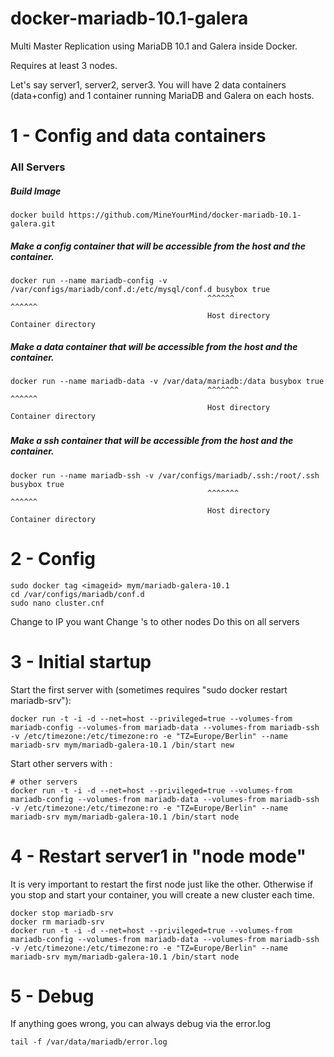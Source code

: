 # docker-mariadb-10.1-galera
Multi Master Replication using MariaDB 10.1 and Galera inside Docker.

Requires at least 3 nodes.

Let's say server1, server2, server3. You will have 2 data containers (data+config) and 1 container running MariaDB and Galera on each hosts.

# 1 - Config and data containers
### All Servers

##### Build Image
```
docker build https://github.com/MineYourMind/docker-mariadb-10.1-galera.git
```


##### Make a config container that will be accessible from the host and the container.
```
docker run --name mariadb-config -v /var/configs/mariadb/conf.d:/etc/mysql/conf.d busybox true
                                            ^^^^^^                      ^^^^^^
                                            Host directory               Container directory
```

##### Make a data container that will be accessible from the host and the container.
```
docker run --name mariadb-data -v /var/data/mariadb:/data busybox true
                                            ^^^^^^^                      ^^^^^^
                                            Host directory               Container directory
```

##### 

##### Make a ssh container that will be accessible from the host and the container.
```
docker run --name mariadb-ssh -v /var/configs/mariadb/.ssh:/root/.ssh busybox true
                                            ^^^^^^^                      ^^^^^^
                                            Host directory               Container directory
```

#####


# 2 - Config
```
sudo docker tag <imageid> mym/mariadb-galera-10.1
cd /var/configs/mariadb/conf.d
sudo nano cluster.cnf
```
Change <IP> to IP you want
Change <NODE>'s to other nodes
Do this on all servers

# 3 - Initial startup

Start the first server with (sometimes requires "sudo docker restart mariadb-srv"):
```
docker run -t -i -d --net=host --privileged=true --volumes-from mariadb-config --volumes-from mariadb-data --volumes-from mariadb-ssh -v /etc/timezone:/etc/timezone:ro -e "TZ=Europe/Berlin" --name mariadb-srv mym/mariadb-galera-10.1 /bin/start new
```

Start other servers with :
```
# other servers
docker run -t -i -d --net=host --privileged=true --volumes-from mariadb-config --volumes-from mariadb-data --volumes-from mariadb-ssh -v /etc/timezone:/etc/timezone:ro -e "TZ=Europe/Berlin" --name mariadb-srv mym/mariadb-galera-10.1 /bin/start node
```

# 4 - Restart server1 in "node mode"
It is very important to restart the first node just like the other. Otherwise if you stop and start your container, you will create a new cluster each time.

```
docker stop mariadb-srv
docker rm mariadb-srv
docker run -t -i -d --net=host --privileged=true --volumes-from mariadb-config --volumes-from mariadb-data --volumes-from mariadb-ssh -v /etc/timezone:/etc/timezone:ro -e "TZ=Europe/Berlin" --name mariadb-srv mym/mariadb-galera-10.1 /bin/start node
```

# 5 - Debug
If anything goes wrong, you can always debug via the error.log
```
tail -f /var/data/mariadb/error.log
```
